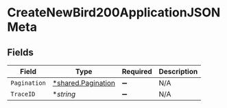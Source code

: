 # CreateNewBird200ApplicationJSONMeta


## Fields

| Field                                                   | Type                                                    | Required                                                | Description                                             |
| ------------------------------------------------------- | ------------------------------------------------------- | ------------------------------------------------------- | ------------------------------------------------------- |
| `Pagination`                                            | [*shared.Pagination](../../models/shared/pagination.md) | :heavy_minus_sign:                                      | N/A                                                     |
| `TraceID`                                               | **string*                                               | :heavy_minus_sign:                                      | N/A                                                     |